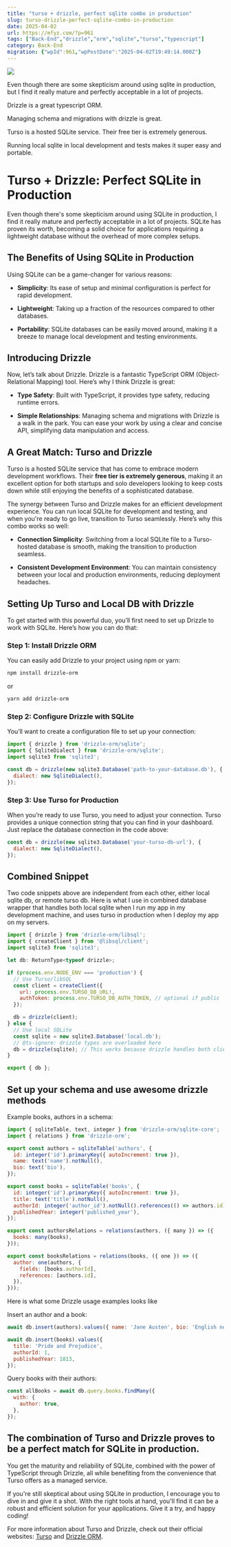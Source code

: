 ```yaml
---
title: "turso + drizzle, perfect sqlite combo in production"
slug: turso-drizzle-perfect-sqlite-combo-in-production
date: 2025-04-02
url: https://mfyz.com/?p=961
tags: ["Back-End","drizzle","orm","sqlite","turso","typescript"]
category: Back-End
migration: {"wpId":961,"wpPostDate":"2025-04-02T19:49:14.000Z"}
---
```


![](/images/archive/en/2025/04/image.png)

Even though there are some skepticism around using sqlite in production, but I find it really mature and perfectly acceptable in a lot of projects.

Drizzle is a great typescript ORM.

Managing schema and migrations with drizzle is great.

Turso is a hosted SQLite service. Their free tier is extremely generous.

Running local sqlite in local development and tests makes it super easy and portable.

# Turso + Drizzle: Perfect SQLite in Production

Even though there's some skepticism around using SQLite in production, I find it really mature and perfectly acceptable in a lot of projects. SQLite has proven its worth, becoming a solid choice for applications requiring a lightweight database without the overhead of more complex setups.

## The Benefits of Using SQLite in Production

Using SQLite can be a game-changer for various reasons:

*   **Simplicity**: Its ease of setup and minimal configuration is perfect for rapid development.

*   **Lightweight**: Taking up a fraction of the resources compared to other databases.

*   **Portability**: SQLite databases can be easily moved around, making it a breeze to manage local development and testing environments.

## Introducing Drizzle

Now, let’s talk about Drizzle. Drizzle is a fantastic TypeScript ORM (Object-Relational Mapping) tool. Here’s why I think Drizzle is great:

*   **Type Safety**: Built with TypeScript, it provides type safety, reducing runtime errors.

*   **Simple Relationships**: Managing schema and migrations with Drizzle is a walk in the park. You can ease your work by using a clear and concise API, simplifying data manipulation and access.

## A Great Match: Turso and Drizzle

Turso is a hosted SQLite service that has come to embrace modern development workflows. Their **free tier is extremely generous**, making it an excellent option for both startups and solo developers looking to keep costs down while still enjoying the benefits of a sophisticated database.

The synergy between Turso and Drizzle makes for an efficient development experience. You can run local SQLite for development and testing, and when you're ready to go live, transition to Turso seamlessly. Here’s why this combo works so well:

*   **Connection Simplicity**: Switching from a local SQLite file to a Turso-hosted database is smooth, making the transition to production seamless.

*   **Consistent Development Environment**: You can maintain consistency between your local and production environments, reducing deployment headaches.

## Setting Up Turso and Local DB with Drizzle

To get started with this powerful duo, you’ll first need to set up Drizzle to work with SQLite. Here’s how you can do that:

### Step 1: Install Drizzle ORM

You can easily add Drizzle to your project using npm or yarn:

```sh
npm install drizzle-orm
```

or

```sh
yarn add drizzle-orm
```

### Step 2: Configure Drizzle with SQLite

You’ll want to create a configuration file to set up your connection:

```js
import { drizzle } from 'drizzle-orm/sqlite';
import { SqliteDialect } from 'drizzle-orm/sqlite';
import sqlite3 from 'sqlite3';

const db = drizzle(new sqlite3.Database('path-to-your-database.db'), {
  dialect: new SqliteDialect(),
});
```

### Step 3: Use Turso for Production

When you’re ready to use Turso, you need to adjust your connection. Turso provides a unique connection string that you can find in your dashboard. Just replace the database connection in the code above:

```js
const db = drizzle(new sqlite3.Database('your-turso-db-url'), {
  dialect: new SqliteDialect(),
});
```

## Combined Snippet

Two code snippets above are independent from each other, either local sqlite db, or remote turso db. Here is what I use in combined database wrapper that handles both local sqlite when I run my app in my development machine, and uses turso in production when I deploy my app on my servers.

```js
import { drizzle } from 'drizzle-orm/libsql';
import { createClient } from '@libsql/client';
import sqlite3 from 'sqlite3';

let db: ReturnType<typeof drizzle>;

if (process.env.NODE_ENV === 'production') {
  // Use Turso/libSQL
  const client = createClient({
    url: process.env.TURSO_DB_URL!,
    authToken: process.env.TURSO_DB_AUTH_TOKEN, // optional if public
  });

  db = drizzle(client);
} else {
  // Use local SQLite
  const sqlite = new sqlite3.Database('local.db');
  // @ts-ignore: drizzle types are overloaded here
  db = drizzle(sqlite); // This works because drizzle handles both clients
}

export { db };
```

## Set up your schema and use awesome drizzle methods

Example books, authors in a schema:

```js
import { sqliteTable, text, integer } from 'drizzle-orm/sqlite-core';
import { relations } from 'drizzle-orm';

export const authors = sqliteTable('authors', {
  id: integer('id').primaryKey({ autoIncrement: true }),
  name: text('name').notNull(),
  bio: text('bio'),
});

export const books = sqliteTable('books', {
  id: integer('id').primaryKey({ autoIncrement: true }),
  title: text('title').notNull(),
  authorId: integer('author_id').notNull().references(() => authors.id),
  publishedYear: integer('published_year'),
});

export const authorsRelations = relations(authors, ({ many }) => ({
  books: many(books),
}));

export const booksRelations = relations(books, ({ one }) => ({
  author: one(authors, {
    fields: [books.authorId],
    references: [authors.id],
  }),
}));
```

Here is what some Drizzle usage examples looks like

Insert an author and a book:

```js
await db.insert(authors).values({ name: 'Jane Austen', bio: 'English novelist' });

await db.insert(books).values({
  title: 'Pride and Prejudice',
  authorId: 1,
  publishedYear: 1813,
});
```

Query books with their authors:

```js
const allBooks = await db.query.books.findMany({
  with: {
    author: true,
  },
});
```

## The combination of Turso and Drizzle proves to be a perfect match for SQLite in production.

You get the maturity and reliability of SQLite, combined with the power of TypeScript through Drizzle, all while benefiting from the convenience that Turso offers as a managed service.

If you're still skeptical about using SQLite in production, I encourage you to dive in and give it a shot. With the right tools at hand, you'll find it can be a robust and efficient solution for your applications. Give it a try, and happy coding!

For more information about Turso and Drizzle, check out their official websites: [Turso](https://turso.tech) and [Drizzle ORM](https://orm.drizzle.team).
